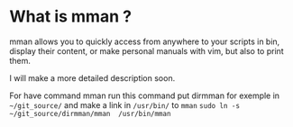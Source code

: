 # What is mman ?



mman allows you to quickly access
from anywhere to your scripts in bin,
display their content,
or make personal manuals with vim,
but also to print them.

I will make a more detailed description soon.


For have command mman
run this command
put dirmman for exemple in `~/git_source/`
and make a link in `/usr/bin/` to `mman` 
`sudo ln -s  ~/git_source/dirmman/mman  /usr/bin/mman`
